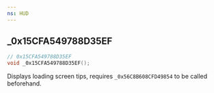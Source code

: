 ```yaml
---
ns: HUD
---
```

## _0x15CFA549788D35EF

```c
// 0x15CFA549788D35EF
void _0x15CFA549788D35EF();
```

Displays loading screen tips, requires `_0x56C8B608CFD49854` to be called beforehand.
